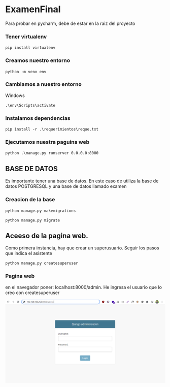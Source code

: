 # ExamenFinal

Para probar en pycharm, debe de estar en la raiz del proyecto

### Tener virtualenv
```
pip install virtualenv
```
### Creamos nuestro entorno
```
python -m venv env
```
### Cambiamos a nuestro entorno
Windows
```
.\env\Scripts\activate
```
### Instalamos dependencias
```
pip install -r .\requerimientos\reque.txt
```
### Ejecutamos nuestra paguina web
```
python .\manage.py runserver 0.0.0.0:8000
```

## BASE DE DATOS
Es importante tener una base de datos. En este caso de utiliza la base de datos POSTGRESQL y una base de datos llamado examen

### Creacion de la base
```
python manage.py makemigrations
```

```
python manage.py migrate
```

## Aceeso de la pagina web.
Como primera instancia, hay que crear un superusuario. Seguir los pasos que indica el asistente
```
python manage.py createsuperuser
```

### Pagina web
en el navegador poner: localhost:8000/admin. He ingresa el usuario que lo creo con createsuperuser

![alt text](resources/imgLogin.png)
